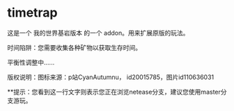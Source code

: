 # timetrap

这是一个 我的世界基岩版本 的一个 addon。用来扩展原版的玩法。

时间陷阱：您需要收集各种矿物以获取生存时间。

平衡性调整中......

版权说明：图标来源：p站CyanAutumnu， id20015785，图片id110636031

**提示：您看到这一行文字则表示您正在浏览netease分支，建议您使用master分支游玩。
